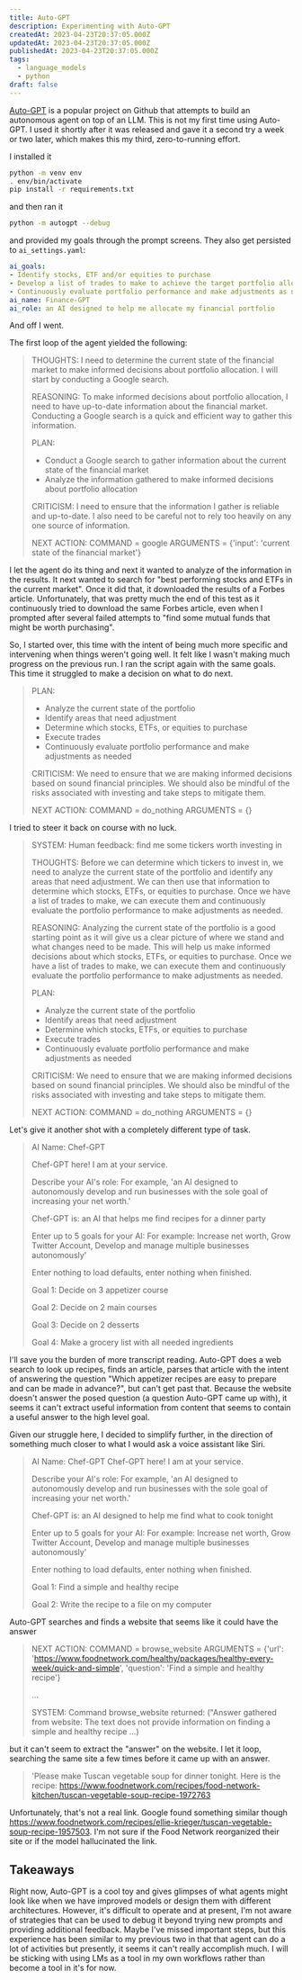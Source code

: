 ```yaml
---
title: Auto-GPT
description: Experimenting with Auto-GPT
createdAt: 2023-04-23T20:37:05.000Z
updatedAt: 2023-04-23T20:37:05.000Z
publishedAt: 2023-04-23T20:37:05.000Z
tags:
  - language_models
  - python
draft: false
---
```


[Auto-GPT](https://github.com/Significant-Gravitas/Auto-GPT) is a popular project on Github that attempts to build an autonomous agent on top of an LLM.
This is not my first time using Auto-GPT.
I used it shortly after it was released and gave it a second try a week or two later, which makes this my third, zero-to-running effort.

I installed it

```sh
python -m venv env
. env/bin/activate
pip install -r requirements.txt
```

and then ran it

```sh
python -m autogpt --debug
```

and provided my goals through the prompt screens.
They also get persisted to `ai_settings.yaml`:

```yaml
ai_goals:
- Identify stocks, ETF and/or equities to purchase
- Develop a list of trades to make to achieve the target portfolio allocation
- Continuously evaluate portfolio performance and make adjustments as needed
ai_name: Finance-GPT
ai_role: an AI designed to help me allocate my financial portfolio
```

And off I went.

The first loop of the agent yielded the following:

> THOUGHTS:  I need to determine the current state of the financial market to make informed decisions about portfolio allocation. I will start by conducting a Google search.
>
> REASONING:  To make informed decisions about portfolio allocation, I need to have up-to-date information about the financial market. Conducting a Google search is a quick and
> efficient way to gather this information.
>
> PLAN:
>
> - Conduct a Google search to gather information about the current state of the financial market
> - Analyze the information gathered to make informed decisions about portfolio allocation
>
> CRITICISM:  I need to ensure that the information I gather is reliable and up-to-date. I also need to be careful not to rely too heavily on any one source of information.
>
> NEXT ACTION:  COMMAND = google ARGUMENTS = {'input': 'current state of the financial market'}

I let the agent do its thing and next it wanted to analyze of the information in the results.
It next wanted to search for "best performing stocks and ETFs in the current market".
Once it did that, it downloaded the results of a Forbes article.
Unfortunately, that was pretty much the end of this test as it continuously tried to download the same Forbes article, even when I prompted after several failed attempts to "find some mutual funds that might be worth purchasing".

So, I started over, this time with the intent of being much more specific and intervening when things weren't going well.
It felt like I wasn't making much progress on the previous run.
I ran the script again with the same goals.
This time it struggled to make a decision on what to do next.

>PLAN:
>
> - Analyze the current state of the portfolio
> - Identify areas that need adjustment
> - Determine which stocks, ETFs, or equities to purchase
> - Execute trades
> - Continuously evaluate portfolio performance and make adjustments as needed
>
> CRITICISM:  We need to ensure that we are making informed decisions based on sound financial principles. We should also be mindful of the risks associated with investing and take
> steps to mitigate them.
>
> NEXT ACTION:  COMMAND = do_nothing ARGUMENTS = {}

I tried to steer it back on course with no luck.

> SYSTEM:  Human feedback: find me some tickers worth investing in
>
> THOUGHTS:  Before we can determine which tickers to invest in, we need to analyze the current state of the portfolio and identify any areas that need adjustment. We can then use that information to determine which stocks, ETFs, or equities to purchase. Once we have a list of trades to make, we can execute them and continuously evaluate the portfolio performance to make adjustments as needed.
>
> REASONING:  Analyzing the current state of the portfolio is a good starting point as it will give us a clear picture of where we stand and what changes need to be made. This will help us make informed decisions about which stocks, ETFs, or equities to purchase. Once we have a list of trades to make, we can execute them and continuously evaluate the portfolio performance to make adjustments as needed.
>
> PLAN:
>
> - Analyze the current state of the portfolio
> - Identify areas that need adjustment
> - Determine which stocks, ETFs, or equities to purchase
> - Execute trades
> - Continuously evaluate portfolio performance and make adjustments as needed
>
> CRITICISM:  We need to ensure that we are making informed decisions based on sound financial principles. We should also be mindful of the risks associated with investing and take
> steps to mitigate them.
>
> NEXT ACTION:  COMMAND = do_nothing ARGUMENTS = {}
>

Let's give it another shot with a completely different type of task.

> AI Name: Chef-GPT
>
> Chef-GPT here!  I am at your service.
>
> Describe your AI's role:  For example, 'an AI designed to autonomously develop and run businesses with the sole goal of increasing your net worth.'
>
> Chef-GPT is: an AI that helps me find recipes for a dinner party
>
> Enter up to 5 goals for your AI:  For example: Increase net worth, Grow Twitter Account, Develop and manage multiple businesses autonomously'
>
> Enter nothing to load defaults, enter nothing when finished.
>
> Goal 1: Decide on 3 appetizer course
>
> Goal 2: Decide on 2 main courses
>
> Goal 3: Decide on 2 desserts
>
> Goal 4: Make a grocery list with all needed ingredients
>

I'll save you the burden of more transcript reading.
Auto-GPT does a web search to look up recipes, finds an article, parses that article with the intent of answering the question "Which appetizer recipes are easy to prepare and can be made in advance?", but can't get past that.
Because the website doesn't answer the posed question (a question Auto-GPT came up with), it seems it can't extract useful information from content that seems to contain a useful answer to the high level goal.

Given our struggle here, I decided to simplify further, in the direction of something much closer to what I would ask a voice assistant like Siri.

> AI Name: Chef-GPT
> Chef-GPT here!  I am at your service.
>
> Describe your AI's role:  For example, 'an AI designed to autonomously develop and run businesses with the sole goal of increasing your net worth.'
>
> Chef-GPT is: an AI designed to help me find what to cook tonight
>
> Enter up to 5 goals for your AI:  For example: Increase net worth, Grow Twitter Account, Develop and manage multiple businesses autonomously'
>
> Enter nothing to load defaults, enter nothing when finished.
>
> Goal 1: Find a simple and healthy recipe
>
> Goal 2: Write the recipe to a file on my computer

Auto-GPT searches and finds a website that seems like it could have the answer

> NEXT ACTION:  COMMAND = browse_website ARGUMENTS = {'url': 'https://www.foodnetwork.com/healthy/packages/healthy-every-week/quick-and-simple', 'question': 'Find a simple and healthy recipe'}
>
> ...
>
> SYSTEM:  Command browse_website returned: ("Answer gathered from website: The text does not provide information on finding a simple and healthy recipe ...)

but it can't seem to extract the "answer" on the website.
I let it loop, searching the same site a few times before it came up with an answer.

> 'Please make Tuscan vegetable soup for dinner tonight. Here is the recipe: https://www.foodnetwork.com/recipes/food-network-kitchen/tuscan-vegetable-soup-recipe-1972763

Unfortunately, that's not a real link.
Google found something similar though <https://www.foodnetwork.com/recipes/ellie-krieger/tuscan-vegetable-soup-recipe-1957503>.
I'm not sure if the Food Network reorganized their site or if the model hallucinated the link.

## Takeaways

Right now, Auto-GPT is a cool toy and gives glimpses of what agents might look like when we have improved models or design them with different architectures.
However, it's difficult to operate and at present, I'm not aware of strategies that can be used to debug it beyond trying new prompts and providing additional feedback.
Maybe I've missed important steps, but this experience has been similar to my previous two in that that agent can do a lot of activities but presently, it seems it can't really accomplish much.
I will be sticking with using LMs as a tool in my own workflows rather than become a tool in it's for now.
